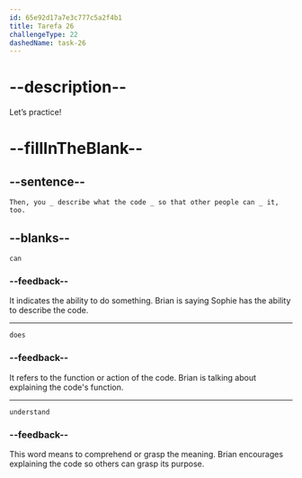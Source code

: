 ```yaml
---
id: 65e92d17a7e3c777c5a2f4b1
title: Tarefa 26
challengeType: 22
dashedName: task-26
---
```


<!--
AUDIO REFERENCE:
Brian: Then, you can describe what the code does so that other people can understand it, too.
-->

# --description--

Let’s practice!

# --fillInTheBlank--

## --sentence--

`Then, you _ describe what the code _ so that other people can _ it, too.`

## --blanks--

`can`

### --feedback--

It indicates the ability to do something. Brian is saying Sophie has the ability to describe the code.

---

`does`

### --feedback--

It refers to the function or action of the code. Brian is talking about explaining the code's function.

---

`understand`

### --feedback--

This word means to comprehend or grasp the meaning. Brian encourages explaining the code so others can grasp its purpose.
